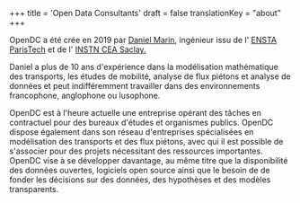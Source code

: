 +++
title = 'Open Data Consultants'
draft = false
translationKey = "about"
+++

<p>
OpenDC a été crée en 2019 par <a href="https://www.linkedin.com/in/daniel-marin-a34a1480/" target="_blank">Daniel Marin</a>, ingénieur issu de l'
<a href = "https://www.ensta-paristech.fr/fr" target="_blank">ENSTA ParisTech</a> et de l' <a href = "http://www-instn.cea.fr/" target="_blank">INSTN CEA Saclay.</a>
</p>
<p>
Daniel a plus de 10 ans d'expérience dans la modélisation mathématique des transports, les études de mobilité, analyse de flux piétons et analyse de données et peut indifféremment travailler dans des environnements francophone, anglophone ou lusophone. 
</p>
<p>
OpenDC est à l'heure actuelle une entreprise opérant des tâches en contractuel pour des bureaux d'études et organismes publics. OpenDC dispose également dans son réseau d'entreprises spécialisées en modélisation des transports et des flux piétons, avec qui il est possible de s'associer pour des projets nécessitant des ressources importantes.
OpenDC vise à se développer davantage, au même titre que la disponibilité des données ouvertes, logiciels open source ainsi que le besoin de de fonder les décisions sur des données, des hypothèses et des modèles transparents.
</p>


